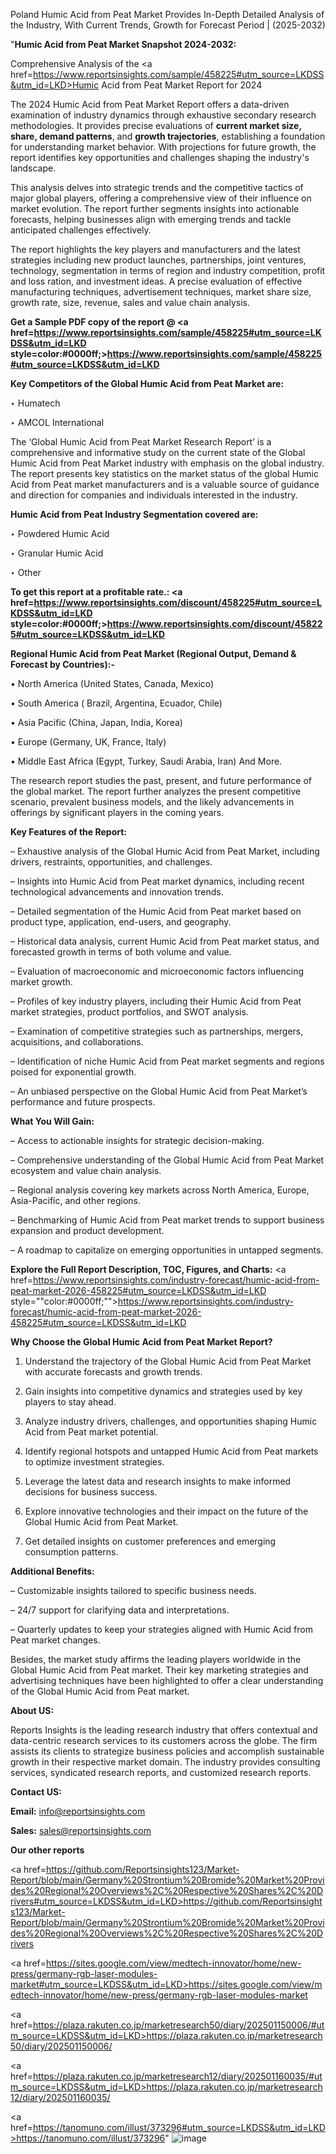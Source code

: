 Poland Humic Acid from Peat Market Provides In-Depth Detailed Analysis of the Industry, With Current Trends, Growth for Forecast Period | (2025-2032)

"<strong>Humic Acid from Peat Market Snapshot 2024-2032:</strong>

Comprehensive Analysis of the <a href=https://www.reportsinsights.com/sample/458225#utm_source=LKDSS&utm_id=LKD>Humic Acid from Peat Market</a> Report for 2024

The 2024 Humic Acid from Peat Market Report offers a data-driven examination of industry dynamics through exhaustive secondary research methodologies. It provides precise evaluations of <strong>current market size, share, demand patterns</strong>, and <strong>growth trajectories</strong>, establishing a foundation for understanding market behavior. With projections for future growth, the report identifies key opportunities and challenges shaping the industry's landscape.

This analysis delves into strategic trends and the competitive tactics of major global players, offering a comprehensive view of their influence on market evolution. The report further segments insights into actionable forecasts, helping businesses align with emerging trends and tackle anticipated challenges effectively.

The report highlights the key players and manufacturers and the latest strategies including new product launches, partnerships, joint ventures, technology, segmentation in terms of region and industry competition, profit and loss ration, and investment ideas. A precise evaluation of effective manufacturing techniques, advertisement techniques, market share size, growth rate, size, revenue, sales and value chain analysis.

<strong>Get a Sample PDF copy of the report @ <a href=https://www.reportsinsights.com/sample/458225#utm_source=LKDSS&utm_id=LKD style=color:#0000ff;>https://www.reportsinsights.com/sample/458225#utm_source=LKDSS&utm_id=LKD</a></strong>

<strong>Key Competitors of the Global Humic Acid from Peat Market are:</strong>

‣ Humatech

‣ AMCOL International

The ‘Global Humic Acid from Peat Market Research Report’ is a comprehensive and informative study on the current state of the Global Humic Acid from Peat Market industry with emphasis on the global industry. The report presents key statistics on the market status of the global Humic Acid from Peat market manufacturers and is a valuable source of guidance and direction for companies and individuals interested in the industry.

<strong>Humic Acid from Peat Industry Segmentation covered are:</strong>

‣ Powdered Humic Acid

‣ Granular Humic Acid

‣ Other

<strong>To get this report at a profitable rate.: <a href=https://www.reportsinsights.com/discount/458225#utm_source=LKDSS&utm_id=LKD style=color:#0000ff;>https://www.reportsinsights.com/discount/458225#utm_source=LKDSS&utm_id=LKD</a></strong>

<strong>Regional Humic Acid from Peat Market (Regional Output, Demand &amp; Forecast by Countries):-</strong>

• North America (United States, Canada, Mexico)

• South America ( Brazil, Argentina, Ecuador, Chile)

• Asia Pacific (China, Japan, India, Korea)

• Europe (Germany, UK, France, Italy)

• Middle East Africa (Egypt, Turkey, Saudi Arabia, Iran) And More.

The research report studies the past, present, and future performance of the global market. The report further analyzes the present competitive scenario, prevalent business models, and the likely advancements in offerings by significant players in the coming years.

<strong>Key Features of the Report:</strong>

– Exhaustive analysis of the Global Humic Acid from Peat Market, including drivers, restraints, opportunities, and challenges.

– Insights into Humic Acid from Peat market dynamics, including recent technological advancements and innovation trends.

– Detailed segmentation of the Humic Acid from Peat market based on product type, application, end-users, and geography.

– Historical data analysis, current Humic Acid from Peat market status, and forecasted growth in terms of both volume and value.

– Evaluation of macroeconomic and microeconomic factors influencing market growth.

– Profiles of key industry players, including their Humic Acid from Peat market strategies, product portfolios, and SWOT analysis.

– Examination of competitive strategies such as partnerships, mergers, acquisitions, and collaborations.

– Identification of niche Humic Acid from Peat market segments and regions poised for exponential growth.

– An unbiased perspective on the Global Humic Acid from Peat Market’s performance and future prospects.

<strong>What You Will Gain:</strong>

– Access to actionable insights for strategic decision-making.

– Comprehensive understanding of the Global Humic Acid from Peat Market ecosystem and value chain analysis.

– Regional analysis covering key markets across North America, Europe, Asia-Pacific, and other regions.

– Benchmarking of Humic Acid from Peat market trends to support business expansion and product development.

– A roadmap to capitalize on emerging opportunities in untapped segments.

<strong>Explore the Full Report Description, TOC, Figures, and Charts:</strong>
<a href=https://www.reportsinsights.com/industry-forecast/humic-acid-from-peat-market-2026-458225#utm_source=LKDSS&utm_id=LKD style=""color:#0000ff;"">https://www.reportsinsights.com/industry-forecast/humic-acid-from-peat-market-2026-458225#utm_source=LKDSS&utm_id=LKD</a>

<strong>Why Choose the Global Humic Acid from Peat Market Report?</strong>

1. Understand the trajectory of the Global Humic Acid from Peat Market with accurate forecasts and growth trends.

2. Gain insights into competitive dynamics and strategies used by key players to stay ahead.

3. Analyze industry drivers, challenges, and opportunities shaping Humic Acid from Peat market potential.

4. Identify regional hotspots and untapped Humic Acid from Peat markets to optimize investment strategies.

5. Leverage the latest data and research insights to make informed decisions for business success.

6. Explore innovative technologies and their impact on the future of the Global Humic Acid from Peat Market.

7. Get detailed insights on customer preferences and emerging consumption patterns.

<strong>Additional Benefits:</strong>

– Customizable insights tailored to specific business needs.

– 24/7 support for clarifying data and interpretations.

– Quarterly updates to keep your strategies aligned with Humic Acid from Peat market changes.

Besides, the market study affirms the leading players worldwide in the Global Humic Acid from Peat market. Their key marketing strategies and advertising techniques have been highlighted to offer a clear understanding of the Global Humic Acid from Peat market.

<strong><strong>About US</strong>:</strong>

Reports Insights is the leading research industry that offers contextual and data-centric research services to its customers across the globe. The firm assists its clients to strategize business policies and accomplish sustainable growth in their respective market domain. The industry provides consulting services, syndicated research reports, and customized research reports.

<strong>Contact US:</strong>

<p class=><b>Email:</b> <a href=mailto:info@reportsinsights.com>info@reportsinsights.com</a></p>
<p class=><b>Sales:</b> <a href=mailto:sales@reportsinsights.com>sales@reportsinsights.com</a></p>

<strong>Our other reports</strong>

<a href=https://github.com/Reportsinsights123/Market-Report/blob/main/Germany%20Strontium%20Bromide%20Market%20Provides%20Regional%20Overviews%2C%20Respective%20Shares%2C%20Drivers#utm_source=LKDSS&utm_id=LKD>https://github.com/Reportsinsights123/Market-Report/blob/main/Germany%20Strontium%20Bromide%20Market%20Provides%20Regional%20Overviews%2C%20Respective%20Shares%2C%20Drivers</a>

<a href=https://sites.google.com/view/medtech-innovator/home/new-press/germany-rgb-laser-modules-market#utm_source=LKDSS&utm_id=LKD>https://sites.google.com/view/medtech-innovator/home/new-press/germany-rgb-laser-modules-market</a>

<a href=https://plaza.rakuten.co.jp/marketresearch50/diary/202501150006/#utm_source=LKDSS&utm_id=LKD>https://plaza.rakuten.co.jp/marketresearch50/diary/202501150006/</a>

<a href=https://plaza.rakuten.co.jp/marketresearch12/diary/202501160035/#utm_source=LKDSS&utm_id=LKD>https://plaza.rakuten.co.jp/marketresearch12/diary/202501160035/</a>

<a href=https://tanomuno.com/illust/373296#utm_source=LKDSS&utm_id=LKD>https://tanomuno.com/illust/373296</a>"
![image](https://github.com/user-attachments/assets/79bd6b82-88f0-446c-a2fe-4bfa6cc27357)
